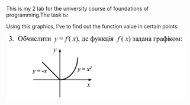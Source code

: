 This is my 2 lab for the university course of foundations of programming.The task is:<br />

Using this graphics, I've to find out the function value in certain points:<br />

![](task.PNG)
